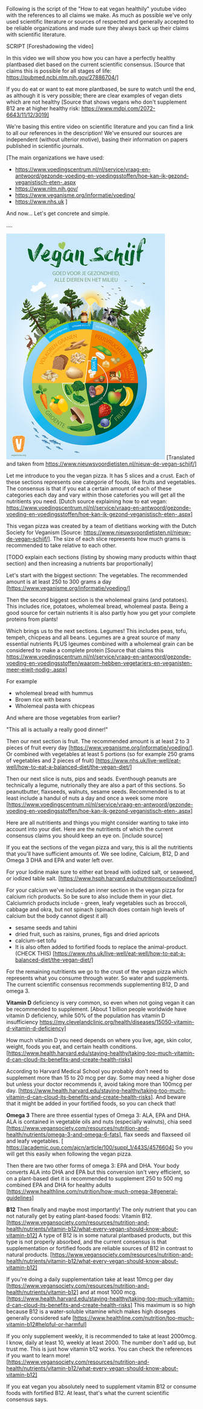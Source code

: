Following is the script of the "How to eat vegan healthily" youtube video with the references to all claims we make. As much as possible we've only used scientific literature or sources of respected and generally accepted to be reliable organizations and made sure they always back up their claims with scientific literature.

SCRIPT
[Foreshadowing the video]

In this video we will show you how you can have a perfectly healthy plantbased diet based on the current scientific consensus. [Source that claims this is possible for all stages of life: https://pubmed.ncbi.nlm.nih.gov/27886704/]

If you do eat or want to eat more plantbased, be sure to watch until the end, as although it is very possible; there are clear examples of vegan diets which are not healthy [Source that shows vegans who don't supplement B12 are at higher healthy risk: https://www.mdpi.com/2072-6643/11/12/3019]

We're basing this entire video on scientific literature and you can find a link to all our references in the description! We've ensured our sources are independent (without ulterior motive), basing their information on papers published in scientific journals.

[The main organizations we have used:
- https://www.voedingscentrum.nl/nl/service/vraag-en-antwoord/gezonde-voeding-en-voedingsstoffen/hoe-kan-ik-gezond-veganistisch-eten-.aspx
- https://www.nlm.nih.gov/
- https://www.veganisme.org/informatie/voeding/
- https://www.nhs.uk
]

And now... Let's get concrete and simple.

....


![VeganPizza](Poster-Vegan-Schijf-.png)
[Translated and taken from https://www.nieuwsvoordietisten.nl/nieuw-de-vegan-schijf/]

Let me introduce to you the vegan pizza. It has 5 slices and a crust. Each of these sections represents one categorie of foods, like fruits and vegetables. The consensus is that if you eat a certain amount of each of these categories each day and vary within those catefories you will get all the nutritients you need. [Dutch source explaining how to eat vegan: https://www.voedingscentrum.nl/nl/service/vraag-en-antwoord/gezonde-voeding-en-voedingsstoffen/hoe-kan-ik-gezond-veganistisch-eten-.aspx]

This vegan pizza was created by a team of dietitians working with the Dutch Society for Veganism [Source: https://www.nieuwsvoordietisten.nl/nieuw-de-vegan-schijf/]. The size of each slice represents how much grams is recommended to take relative to each other. 

[TODO explain each sections (listing by showing many products within thaqt section) and then increasing a nutrients bar proportionally]

Let's start with the biggest sectionn: The vegetables. The recommended amount is at least 250 to 300 grams a day [https://www.veganisme.org/informatie/voeding/]

Then the second biggest section is the wholemeal grains (and potatoes). This includes rice, potatoes, wholemeal bread, wholemeal pasta. Being a good source for certain nutrients it is also partly how you get your complete proteins from plants!

Which brings us to the next sections. Legumes! This includes peas, tofu, tempeh, chicpeas and all beans. Legumes are a great source of many essential nutrients PLUS lgeumes combined with a wholemeal grain can be considered to make a complete protein [Source that claims this https://www.voedingscentrum.nl/nl/service/vraag-en-antwoord/gezonde-voeding-en-voedingsstoffen/waarom-hebben-vegetariers-en-veganisten-meer-eiwit-nodig-.aspx]

For example
- wholemeal bread with hummus
- Brown rice with beans
- Wholemeal pasta with chicpeas

And where are those vegetables from earlier?

"This all is actually a really good dinner!"

Then our next section is fruit. The recommended amount is at least 2 to 3 pieces of fruit every day [https://www.veganisme.org/informatie/voeding/]. Or combined with vegetables at least 5 portions (so for example 250 grams of vegetables and 2 pieces of fruit) [https://www.nhs.uk/live-well/eat-well/how-to-eat-a-balanced-diet/the-vegan-diet/]

Then our next slice is nuts, pips and seads. Eventhough peanuts are technically a legume, nutrionally they are also a part of this sections. So peanutbutter, flaxseeds, walnuts, sesame seeds. Recommended is to at least include a handul of nuts a day and once a week some more [https://www.voedingscentrum.nl/nl/service/vraag-en-antwoord/gezonde-voeding-en-voedingsstoffen/hoe-kan-ik-gezond-veganistisch-eten-.aspx]

Here are all nutritients and things you might consider wanting to take into account into your diet. Here are the nutritients of which the current consensus claims you should keep an eye on. [include source]

If you eat the sections of the vegan pizza and vary, this is all the nutritients that you'll have sufficient amounts of. We see Iodine, Calcium, B12, D and Omega 3 DHA and EPA and water left over.

For your Iodine make sure to either eat bread with iodized salt, or seaweed, or iodized table salt. [https://www.hsph.harvard.edu/nutritionsource/iodine/]

For your calcium we've included an inner section in the vegan pizza for calcium rich products. So be sure to also include them in your diet. Calciumrich products include - green, leafy vegetables such as broccoli, cabbage and okra, but not spinach (spinach does contain high levels of calcium but the body cannot digest it all)
- sesame seeds and tahini
- dried fruit, such as raisins, prunes, figs and dried apricots
- calcium-set tofu
- It is also often added to fortified foods to replace the animal-product. (CHECK THIS)
[https://www.nhs.uk/live-well/eat-well/how-to-eat-a-balanced-diet/the-vegan-diet/]

For the remaining nutritients we go to the crust of the vegan pizza which represents what you consume through water. So water and supplements. The current scientific consensus recommends supplementing B12, D and omega 3.

**Vitamin D** deficiency is very common, so even when not going vegan it can be recommended to supplement. [About 1 billion people worldwide have vitamin D deficiency, while 50% of the population has vitamin D insufficiency https://my.clevelandclinic.org/health/diseases/15050-vitamin-d-vitamin-d-deficiency]

How much vitamin D you need depends on where you live, age, skin color, weight, foods you eat, and certain health conditions. [https://www.health.harvard.edu/staying-healthy/taking-too-much-vitamin-d-can-cloud-its-benefits-and-create-health-risks]

According to Harvard Medical School you probably don't need to supplement more than 15 to 20 mcg per day. Some may need a higher dose but unless your doctor recommends it, avoid taking more than 100mcg per day. [https://www.health.harvard.edu/staying-healthy/taking-too-much-vitamin-d-can-cloud-its-benefits-and-create-health-risks]. And beware that it might be added in your fortified foods, so you can check that!

**Omega 3**
There are three essential types of Omega 3: ALA, EPA and DHA. ALA is contained in vegetable oils and nuts (especially walnuts), chia seed [https://www.vegansociety.com/resources/nutrition-and-health/nutrients/omega-3-and-omega-6-fats], flax seeds and flaxseed oil and leafy vegetables. [ https://academic.oup.com/ajcn/article/100/suppl_1/443S/4576604] So you will get this easily when following the vegan pizza.

Then there are two other forms of omega 3: EPA and DHA. Your body converts ALA into DHA and EPA but this conversion isn't very efficient, so on a plant-based diet it is recommended to supplement 250 to 500 mg combined EPA and DHA for healthy adults [https://www.healthline.com/nutrition/how-much-omega-3#general-guidelines]

**B12**
Then finally and maybe most importantly! The only nutrient that you can not naturally get by eating plant-based foods: Vitamin B12. [https://www.vegansociety.com/resources/nutrition-and-health/nutrients/vitamin-b12/what-every-vegan-should-know-about-vitamin-b12] A type of B12 is in some natural plantbased products, but this type is not properly absorbed, and the current consensus is that supplementation or fortified foods are reliable sources of B12 in contrast to natural products. [https://www.vegansociety.com/resources/nutrition-and-health/nutrients/vitamin-b12/what-every-vegan-should-know-about-vitamin-b12]

If you're doing a daily supplementation take at least 10mcg per day [https://www.vegansociety.com/resources/nutrition-and-health/nutrients/vitamin-b12] and at most 1000 mcg. [https://www.health.harvard.edu/staying-healthy/taking-too-much-vitamin-d-can-cloud-its-benefits-and-create-health-risks] This maximum is so high because B12 is a water-soluble vitamine which makes high doseges generally considered safe [https://www.healthline.com/nutrition/too-much-vitamin-b12#helpful-or-harmful]

If you only supplement weekly, it is recommended to take at least 2000mcg. I know, daily at least 10, weekly at least 2000. The number don't add up, but trust me. This is just how vitamin b12 works. You can check the references if you want to learn more! [https://www.vegansociety.com/resources/nutrition-and-health/nutrients/vitamin-b12/what-every-vegan-should-know-about-vitamin-b12]


If you eat vegan you absolutely need to supplement vitamin B12 or consume foods with fortified B12. At least, that's what the current scientific consensus says.
